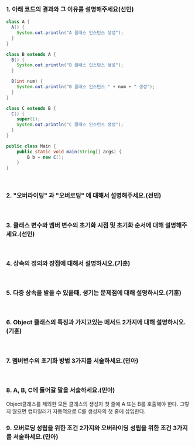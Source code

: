 ### 1. 아래 코드의 결과와 그 이유를 설명해주세요(선민)
``` java
class A {
  A() {
    System.out.println("A 클래스 인스턴스 생성");
  }
}

class B extends A {
  B() {
    System.out.println("B 클래스 인스턴스 생성");
  }

  B(int num) {
    System.out.println("B 클래스 인스턴스 " + num + " 생성");
  }
}

class C extends B {
  C() {
    super(1);
    System.out.println("C 클래스 인스턴스 생성");
  }
}

public class Main {
    public static void main(String[] args) {
        B b = new C();
    }
}
```
<br>

### 2. "오버라이딩" 과 "오버로딩" 에 대해서 설명해주세요.(선민)
<br>

### 3. 클래스 변수와 멤버 변수의 초기화 시점 및 초기화 순서에 대해 설명해주세요.(선민)
<br>

### 4. 상속의 정의와 장점에 대해서 설명하시오.(기훈)
<br>

### 5. 다중 상속을 받을 수 있을때, 생기는 문제점에 대해 설명하시오.(기훈)
<br>

### 6. Object 클래스의 특징과 가지고있는 메서드 2가지에 대해 설명하시오.(기훈)
<br>

### 7. 멤버변수의 초기화 방법 3가지를 서술하세요.(민아)
<br>

### 8. A, B, C에 들어갈 말을 서술하세요.(민아)
Object클래스를 제외한 모든 클래스의 생성자 첫 줄에 A 또는 B를 호출해야 한다. 그렇지 않으면 컴파일러가 자동적으로 C를 생성자의 첫 줄에 삽입한다.
<br>

### 9. 오버로딩 성립을 위한 조건 2가지와 오버라이딩 성립을 위한 조건 3가지를 서술하세요.(민아)
<br>

